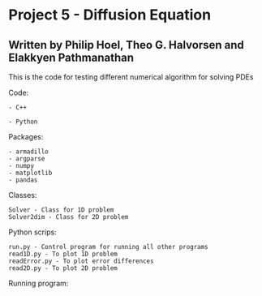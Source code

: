 # Project 5 - Diffusion Equation

## Written by Philip Hoel, Theo G. Halvorsen and Elakkyen Pathmanathan

This is the code for testing different numerical algorithm for solving PDEs

Code:

    - C++
    
    - Python

Packages:

    - armadillo
    - argparse
    - numpy
    - matplotlib
    - pandas

Classes:

    Solver - Class for 1D problem
    Solver2dim - Class for 2D problem

Python scrips:

    run.py - Control program for running all other programs
    read1D.py - To plot 1D problem
    readError.py - To plot error differences
    read2D.py - To plot 2D problem

Running program:

    
